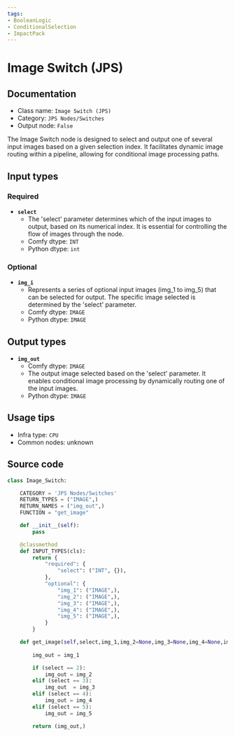 ```yaml
---
tags:
- BooleanLogic
- ConditionalSelection
- ImpactPack
---
```


# Image Switch (JPS)
## Documentation
- Class name: `Image Switch (JPS)`
- Category: `JPS Nodes/Switches`
- Output node: `False`

The Image Switch node is designed to select and output one of several input images based on a given selection index. It facilitates dynamic image routing within a pipeline, allowing for conditional image processing paths.
## Input types
### Required
- **`select`**
    - The 'select' parameter determines which of the input images to output, based on its numerical index. It is essential for controlling the flow of images through the node.
    - Comfy dtype: `INT`
    - Python dtype: `int`
### Optional
- **`img_i`**
    - Represents a series of optional input images (img_1 to img_5) that can be selected for output. The specific image selected is determined by the 'select' parameter.
    - Comfy dtype: `IMAGE`
    - Python dtype: `IMAGE`
## Output types
- **`img_out`**
    - Comfy dtype: `IMAGE`
    - The output image selected based on the 'select' parameter. It enables conditional image processing by dynamically routing one of the input images.
    - Python dtype: `IMAGE`
## Usage tips
- Infra type: `CPU`
- Common nodes: unknown


## Source code
```python
class Image_Switch:

    CATEGORY = 'JPS Nodes/Switches'
    RETURN_TYPES = ("IMAGE",)
    RETURN_NAMES = ("img_out",)
    FUNCTION = "get_image"

    def __init__(self):
        pass

    @classmethod
    def INPUT_TYPES(cls):
        return {
            "required": {
                "select": ("INT", {}),
            },
            "optional": {
                "img_1": ("IMAGE",),
                "img_2": ("IMAGE",),
                "img_3": ("IMAGE",),
                "img_4": ("IMAGE",),
                "img_5": ("IMAGE",),
            }
        }

    def get_image(self,select,img_1,img_2=None,img_3=None,img_4=None,img_5=None,):
        
        img_out = img_1

        if (select == 2):
            img_out = img_2
        elif (select == 3):
            img_out  = img_3
        elif (select == 4):
            img_out = img_4
        elif (select == 5):
            img_out = img_5

        return (img_out,)

```
